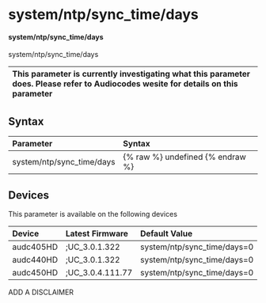 ﻿---
description: system/ntp/sync_time/days
search:
    keywords: ['system','ntp','sync_time','days']
---

# system/ntp/sync_time/days

#### system/ntp/sync_time/days

system/ntp/sync_time/days


| This parameter is currently investigating what this parameter does. Please refer to Audiocodes wesite for details on this parameter | 
| :--- |

## Syntax
| Parameter | Syntax |
| :--- | :--- |
|system/ntp/sync_time/days | {% raw %} undefined {% endraw %}|

## Devices
This parameter is available on the following devices

| Device | Latest Firmware | Default Value |
|:---|:---|:---|
| audc405HD | ;UC_3.0.1.322 | system/ntp/sync_time/days=0 
| audc440HD | ;UC_3.0.1.322 | system/ntp/sync_time/days=0 
| audc450HD | ;UC_3.0.4.111.77 | system/ntp/sync_time/days=0 

ADD A DISCLAIMER
